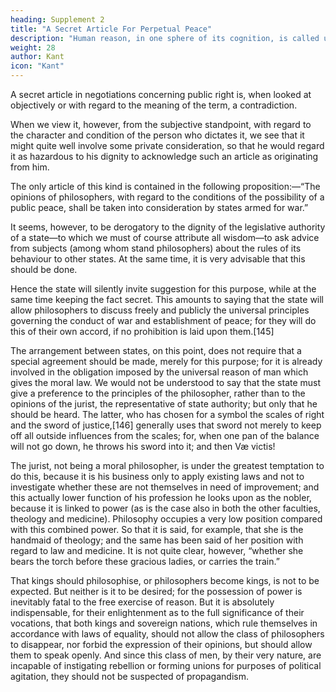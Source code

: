 ```yaml
---
heading: Supplement 2
title: "A Secret Article For Perpetual Peace"
description: "Human reason, in one sphere of its cognition, is called upon to consider questions"
weight: 28
author: Kant
icon: "Kant"
---
```




A secret article in negotiations concerning public right is, when looked at objectively or with regard to the meaning of the term, a contradiction.

When we view it, however, from the subjective standpoint, with regard to the character and condition of the person who dictates it, we see that it might quite well involve some private consideration, so that he would regard it as hazardous to his dignity to acknowledge such an article as originating from him.

The only article of this kind is contained in the following proposition:—“The opinions of philosophers, with regard to the conditions of the possibility of a public peace, shall be taken into consideration by states armed for war.”

It seems, however, to be derogatory to the dignity of the legislative authority of a state—to which we must of course attribute all wisdom—to ask advice from subjects (among whom stand philosophers) about the rules of its behaviour to other states. At the same time, it is very advisable that this should be done. 

Hence the state will silently invite suggestion for this purpose, while at the same time keeping the fact secret. This amounts to saying that the state will allow philosophers to discuss freely and publicly the universal principles governing the conduct of war and establishment of peace; for they will do this of their own accord, if no prohibition is laid upon them.[145] 

The arrangement between states, on this point, does not require that a special agreement should be made, merely for this purpose; for it is already involved in the obligation imposed by the universal reason of man which gives the moral law. We would not be understood to say that the state must give a preference to the principles of the philosopher, rather than to the opinions of the jurist, the representative of state authority; but only that he should be heard. The latter, who has chosen for a symbol the scales of right and the sword of justice,[146] generally uses that sword not merely to keep off all outside influences from the scales; for, when one pan of the balance will not go down, he throws his sword into it; and then Væ victis! 

The jurist, not being a moral philosopher, is under the greatest temptation to do this, because it is his business only to apply existing laws and not to investigate whether these are not themselves in need of improvement; and this actually lower function of his profession he looks upon as the nobler, because it is linked to power (as is the case also in both the other faculties, theology and medicine). Philosophy occupies a very low position compared with this combined power. So that it is said, for example, that she is the handmaid of theology; and the same has been said of her position with regard to law and medicine. It is not quite clear, however, “whether she bears the torch before these gracious ladies, or carries the train.”

That kings should philosophise, or philosophers become kings, is not to be expected. But neither is it to be desired; for the possession of power is inevitably fatal to the free exercise of reason. But it is absolutely indispensable, for their enlightenment as to the full significance of their vocations, that both kings and sovereign nations, which rule themselves in accordance with laws of equality, should not allow the class of philosophers to disappear, nor forbid the expression of their opinions, but should allow them to speak openly. And since this class of men, by their very nature, are incapable of instigating rebellion or forming unions for purposes of political agitation, they should not be suspected of propagandism.

